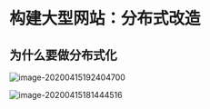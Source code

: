 # 构建大型网站：分布式改造

## 为什么要做分布式化

![image-20200415192404700](https://gitee.com//hfqy/picture_bed/raw/master/img/20200415192959.png)



![image-20200415181444516](https://gitee.com//hfqy/picture_bed/raw/master/img/20200415193001.png)
